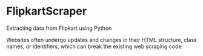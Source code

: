 # FlipkartScraper
Extracting data from Flipkart using Python


Websites often undergo updates and changes in their HTML structure, class names, or identifiers, which can break the existing web scraping code.
